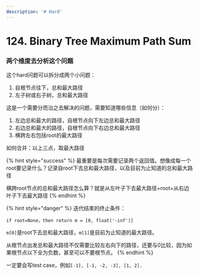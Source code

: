 ```yaml
---
description: '# Hard'
---
```


# 124. Binary Tree Maximum Path Sum

### 两个维度去分析这个问题

这个hard问题可以拆分成两个小问题：

1. 自根节点往下，总和最大路径
2. 左子树或右子树，总和最大路径

这是一个需要分而治之去解决的问题，需要知道哪些信息（如何分）：

1. 左边总和最大的路径，自根节点向下左边总和最大路径
2. 右边总和最大的路径，自根节点向下右边总和最大路径
3. 横跨左右包括root的最大路径

如何合并：以上三点，取最大路径

{% hint style="success" %}
最重要是每次需要记录两个返回值。想像成每一个root要记录什么？记录自root下去总和最大路径，以及目前为止知道的总和最大路径

横跨root节点的总和最大路径怎么算？就是从左叶子下去最大路径+root+从右边叶子下去最大路径
{% endhint %}

{% hint style="danger" %}
迭代结束的终止条件：

`if root=None，then return m = [0, float('-inf')]`

`m[0]`是root下去总和最大路径，`m[1]`是目前为止知道的最大路径。

从根节点出发总和最大路径不仅需要比较左右向下的路径，还要与0比较，因为如果根节点以下全为负数，甚至可以不要根节点。
{% endhint %}

一定要会写test case，例如`[-1], [-1, -2, -3], [1, 2].`

